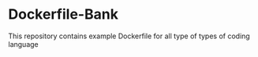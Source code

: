 # Dockerfile-Bank
This repository contains example Dockerfile for all type of types of coding language
